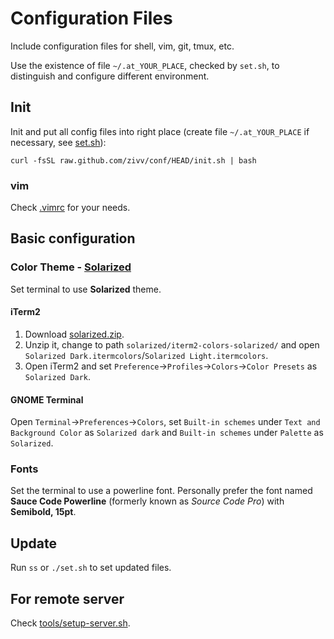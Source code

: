 # Configuration Files

Include configuration files for shell, vim, git, tmux, etc.

Use the existence of file `~/.at_YOUR_PLACE`, checked by `set.sh`, to distinguish and configure different environment.

## Init

Init and put all config files into right place (create file `~/.at_YOUR_PLACE` if necessary, see [set.sh](set.sh)):

    curl -fsSL raw.github.com/zivv/conf/HEAD/init.sh | bash

### vim

Check [.vimrc](.vimrc) for your needs.

## Basic configuration

### Color Theme - [Solarized](http://ethanschoonover.com/solarized)

Set terminal to use **Solarized** theme.

#### iTerm2

1.  Download [solarized.zip](http://ethanschoonover.com/solarized/files/solarized.zip).
2.  Unzip it, change to path `solarized/iterm2-colors-solarized/` and open `Solarized Dark.itermcolors`/`Solarized Light.itermcolors`.
3.  Open iTerm2 and set `Preference`->`Profiles`->`Colors`->`Color Presets` as `Solarized Dark`.

#### GNOME Terminal

Open `Terminal`->`Preferences`->`Colors`, set `Built-in schemes` under `Text and Background Color` as
`Solarized dark` and `Built-in schemes` under `Palette` as `Solarized`.

### Fonts

Set the terminal to use a powerline font. Personally prefer the font named **Sauce Code Powerline** (formerly known as _Source Code Pro_) with **Semibold, 15pt**.

## Update

Run `ss` or `./set.sh` to set updated files.

## For remote server

Check [tools/setup-server.sh](tools/setup-server.sh).
